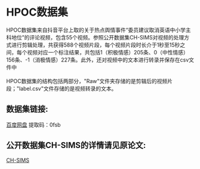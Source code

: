 # HPOC数据集<br>
HPOC数据集来自抖音平台上取的关于热点舆情事件“委员建议取消英语中小学主科地位”的评论视频，包含55个视频。参照公开数据集CH-SIMS对视频的处理方式进行剪辑处理，共获得588个视频片段，每个视频片段时长介于1秒至15秒之间，每个视频对应一个标注结果，共包括1（积极情感）205条、0（中性情感）156条、-1（消极情感）227条。此外，还对视频中的文本进行转录并保存在csv文件中<br><br>
HPOC数据集的结构包括两部分，"Raw"文件夹存储的是剪辑后的视频片段；"label.csv"文件存储的是视频转录的文本。<br>
## 数据集链接:    
[百度网盘](https://pan.baidu.com/s/1vgrvJchop5ROoRMg1iWteA)      提取码：0fsb   <br>
## 公开数据集CH-SIMS的详情请见原论文:    
[CH-SIMS](https://aclanthology.org/2020.acl-main.343/)
